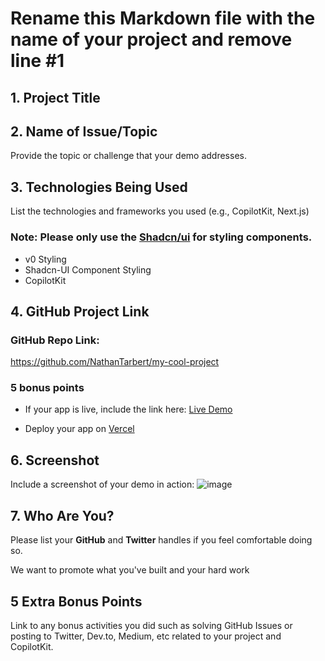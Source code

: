 # Rename this Markdown file with the name of your project and remove line #1

## 1. Project Title

## 2. Name of Issue/Topic

Provide the topic or challenge that your demo addresses.

## 3. Technologies Being Used

List the technologies and frameworks you used (e.g., CopilotKit, Next.js)

### Note: Please only use the [Shadcn/ui]([https://v0.dev/docs](https://ui.shadcn.com/docs/installation)) for styling components.

- v0 Styling
- Shadcn-UI Component Styling
- CopilotKit

## 4. GitHub Project Link

### GitHub Repo Link: 
https://github.com/NathanTarbert/my-cool-project

### 5 bonus points

- If your app is live, include the link here:
[Live Demo](http://google.com)

- Deploy your app on [Vercel](https://vercel.com/new)

## 6. Screenshot

Include a screenshot of your demo in action:
![image](https://github.com/user-attachments/assets/5d2a020c-dc8f-4b27-85db-ba1413bdc8f6)

## 7. Who Are You?

Please list your **GitHub** and **Twitter** handles if you feel comfortable doing so. 

We want to promote what you've built and your hard work

## 5 Extra Bonus Points

Link to any bonus activities you did such as solving GitHub Issues or posting to Twitter, Dev.to, Medium, etc related to your project and CopilotKit.
